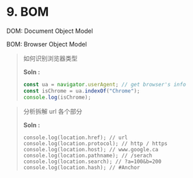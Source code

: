 # 9. BOM

DOM: Document Object Model

BOM: Browser Object Model

> 如何识别浏览器类型
>
> **Soln :**
>
> ```javascript
> const ua = navigator.userAgent; // get browser's info
> const isChrome = ua.indexOf("Chrome");
> console.log(isChrome);
> ```

> 分析拆解 url 各个部分
>
> **Soln :**
>
> ```
> console.log(location.href); // url
> console.log(location.protocol); // http / https
> console.log(location.host); // www.google.ca
> console.log(location.pathname); // /serach
> console.log(location.search); // ?a=100&b=200
> console.log(location.hash); // #Anchor
> ```

